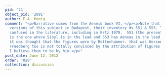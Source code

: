 ```yaml
---
pid: '21'
object_pid: '2891'
author: E.A. Honig
comment: "<p>Narrative comes from the Aeneid book VI. </p><p>Note that there are two
  versions of this subject in Budapest, their inventory #s 551 & 553. They are frequently
  confused in the literature, including in Ertz 1979.  551 (the present painting)
  is the one where Sibyl is in the lead and 553 has Aeneas in the lead. </p><p>Previously
  it was thought that the figures were by Rottenhammer. that was Gerson's opinion;
  Freedberg too is not totally convinced by the attribution of figures to Brueghel.
  I believe them to be by him.</p>"
post_date: June 12, 2012
order: '020'
collection: discussion
---
```

